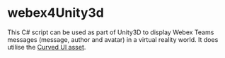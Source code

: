 # webex4Unity3d
This C# script can be used as part of Unity3D to display Webex Teams messages (message, author and avatar) in a virtual reality world. It does utilise the [Curved UI asset](https://assetstore.unity.com/packages/tools/gui/curved-ui-vr-ready-solution-to-bend-warp-your-canvas-53258).
